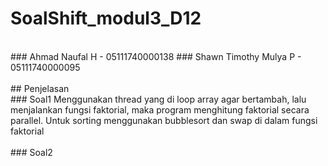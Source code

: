 # SoalShift_modul3_D12
</br>
### Ahmad Naufal H - 05111740000138
### Shawn Timothy Mulya P - 05111740000095
</br></br>
## Penjelasan
</br>
### Soal1
Menggunakan thread yang di loop array agar bertambah, lalu menjalankan fungsi faktorial,
maka program menghitung faktorial secara parallel. Untuk sorting menggunakan bubblesort dan swap di dalam
fungsi faktorial
</br></br>
### Soal2
